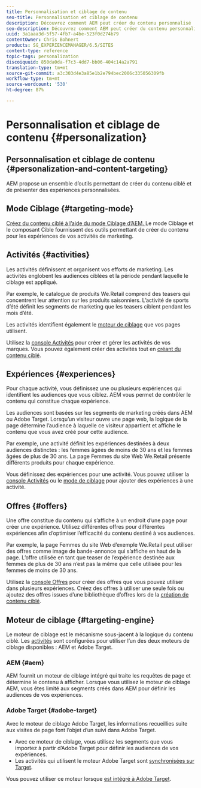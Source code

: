```yaml
---
title: Personnalisation et ciblage de contenu
seo-title: Personnalisation et ciblage de contenu
description: Découvrez comment AEM peut créer du contenu personnalisé
seo-description: Découvrez comment AEM peut créer du contenu personnalisé
uuid: 3a1aaa3d-5f57-4fb7-a4be-523f0d274b79
contentOwner: Chris Bohnert
products: SG_EXPERIENCEMANAGER/6.5/SITES
content-type: reference
topic-tags: personalization
discoiquuid: 850da0da-f7c3-4dd7-bb06-404c14a2a791
translation-type: tm+mt
source-git-commit: a3c303d4e3a85e1b2e794bec2006c335056309fb
workflow-type: tm+mt
source-wordcount: '530'
ht-degree: 87%

---
```



# Personnalisation et ciblage de contenu {#personalization}

## Personnalisation et ciblage de contenu {#personalization-and-content-targeting}

AEM propose un ensemble d’outils permettant de créer du contenu ciblé et de présenter des expériences personnalisées.

## Mode Ciblage   {#targeting-mode}

[Créez du contenu ciblé à l’aide du mode Ciblage d’AEM. ](/help/sites-authoring/content-targeting-touch.md) Le mode Ciblage et le composant Cible fournissent des outils permettant de créer du contenu pour les expériences de vos activités de marketing.

## Activités    {#activities}

Les activités définissent et organisent vos efforts de marketing. Les activités englobent les audiences ciblées et la période pendant laquelle le ciblage est appliqué.

Par exemple, le catalogue de produits We.Retail comprend des teasers qui concentrent leur attention sur les produits saisonniers. L’activité de sports d’été définit les segments de marketing que les teasers ciblent pendant les mois d’été.

Les activités identifient également le [moteur de ciblage](/help/sites-authoring/personalization.md#targeting-engine) que vos pages utilisent.

Utilisez la [console Activités](/help/sites-authoring/activitylib.md) pour créer et gérer les activités de vos marques. Vous pouvez également créer des activités tout en [créant du contenu ciblé](/help/sites-authoring/content-targeting-touch.md).

## Expériences {#experiences}

Pour chaque activité, vous définissez une ou plusieurs expériences qui identifient les audiences que vous ciblez. AEM vous permet de contrôler le contenu qui constitue chaque expérience.

Les audiences sont basées sur les segments de marketing créés dans AEM ou Adobe Target. Lorsqu’un visiteur ouvre une page web, la logique de la page détermine l’audience à laquelle ce visiteur appartient et affiche le contenu que vous avez créé pour cette audience.

Par exemple, une activité définit les expériences destinées à deux audiences distinctes : les femmes âgées de moins de 30 ans et les femmes âgées de plus de 30 ans. La page Femmes du site Web We.Retail présente différents produits pour chaque expérience.

Vous définissez des expériences pour une activité. Vous pouvez utiliser la [console Activités](/help/sites-authoring/activitylib.md#adding-editing-an-activity-using-the-activities-console) ou le [mode de ciblage](/help/sites-authoring/content-targeting-touch.md#adding-and-removing-experiences-using-targeting-mode) pour ajouter des expériences à une activité.

## Offres    {#offers}

Une offre constitue du contenu qui s’affiche à un endroit d’une page pour créer une expérience. Utilisez différentes offres pour différentes expériences afin d’optimiser l’efficacité du contenu destiné à vos audiences.

Par exemple, la page Femmes du site Web d’exemple We.Retail peut utiliser des offres comme image de bande-annonce qui s’affiche en haut de la page. L’offre utilisée en tant que teaser de l’expérience destinée aux femmes de plus de 30 ans n’est pas la même que celle utilisée pour les femmes de moins de 30 ans.

Utilisez la [console Offres](/help/sites-authoring/offerlib.md) pour créer des offres que vous pouvez utiliser dans plusieurs expériences. Créez des offres à utiliser une seule fois ou ajoutez des offres issues d’une bibliothèque d’offres lors de la [création de contenu ciblé](/help/sites-authoring/content-targeting-touch.md).

## Moteur de ciblage    {#targeting-engine}

Le moteur de ciblage est le mécanisme sous-jacent à la logique du contenu ciblé. Les [activités](/help/sites-authoring/activitylib.md) sont configurées pour utiliser l’un des deux moteurs de ciblage disponibles : AEM et Adobe Target.

### AEM {#aem}

AEM fournit un moteur de ciblage intégré qui traite les requêtes de page et détermine le contenu à afficher. Lorsque vous utilisez le moteur de ciblage AEM, vous êtes limité aux segments créés dans AEM pour définir les audiences de vos expériences.

### Adobe Target {#adobe-target}

Avec le moteur de ciblage Adobe Target, les informations recueillies suite aux visites de page font l’objet d’un suivi dans Adobe Target.

* Avec ce moteur de ciblage, vous utilisez les segments que vous importez à partir d’Adobe Target pour définir les audiences de vos expériences.
* Les activités qui utilisent le moteur Adobe Target sont [synchronisées sur Target](/help/sites-authoring/activitylib.md#synchronizing-activities-with-adobe-target).

Vous pouvez utiliser ce moteur lorsque [est intégré à Adobe Target](/help/sites-administering/opt-in.md).
